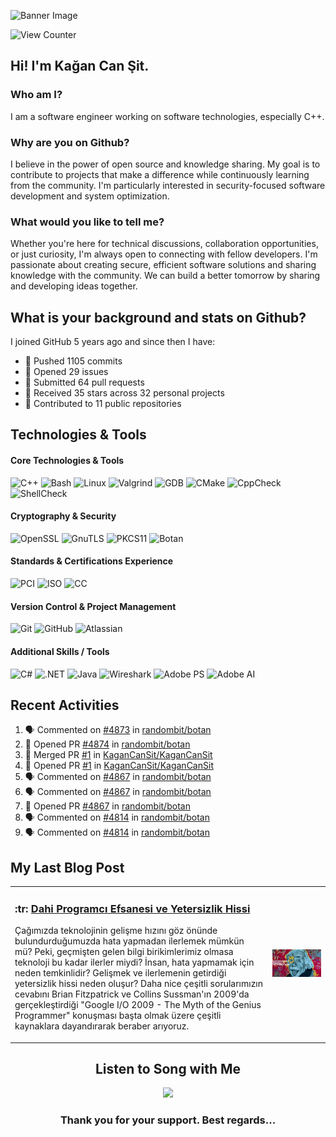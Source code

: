 ![Banner Image](ImageFiles/Gif/banner.gif)

![View Counter](https://komarev.com/ghpvc/?username=kagancansit)

## Hi! I'm Kağan Can Şit.

### Who am I?

I am a software engineer working on software technologies, especially C++.

### Why are you on Github?

I believe in the power of open source and knowledge sharing. My goal is to contribute to projects that make a difference while continuously learning from the community. I'm particularly interested in security-focused software development and system optimization.

### What would you like to tell me?

Whether you're here for technical discussions, collaboration opportunities, or just curiosity, I'm always open to connecting with fellow developers. I'm passionate about creating secure, efficient software solutions and sharing knowledge with the community. We can build a better tomorrow by sharing and developing ideas together.

## What is your background and stats on Github?

I joined GitHub 5 years ago and since then I have:

- 📝 Pushed 1105 commits
- 🐛 Opened 29 issues
- 🚀 Submitted 64 pull requests
- 🌟 Received 35 stars across 32 personal projects
- 🔧 Contributed to 11 public repositories

## Technologies & Tools

#### Core Technologies & Tools

![C++](https://img.shields.io/badge/C++-00599C?style=flat-square&logo=cplusplus&logoColor=white)
![Bash](https://img.shields.io/badge/Bash-4EAA25?style=flat-square&logo=gnubash&logoColor=white)
![Linux](https://img.shields.io/badge/Linux-FCC624?style=flat-square&logo=linux&logoColor=black)
![Valgrind](https://img.shields.io/badge/Valgrind-DDB6F2?style=flat-square&logo=v&logoColor=black)
![GDB](https://img.shields.io/badge/GDB-08B135?style=flat-square&logo=gnu&logoColor=white)
![CMake](https://img.shields.io/badge/CMake-064F8C?style=flat-square&logo=cmake&logoColor=white)
![CppCheck](https://img.shields.io/badge/CppCheck-00008B?style=flat-square&logo=checkmarx&logoColor=white)
![ShellCheck](https://img.shields.io/badge/ShellCheck-4EAA25?style=flat-square&logo=shell&logoColor=white)

#### Cryptography & Security

![OpenSSL](https://img.shields.io/badge/OpenSSL-721412?style=flat-square&logo=openssl&logoColor=white)
![GnuTLS](https://img.shields.io/badge/GnuTLS-A42E2B?style=flat-square&logo=gnu&logoColor=white)
![PKCS11](https://img.shields.io/badge/PKCS11-384D54?style=flat-square&logo=data:image/svg+xml;base64,PHN2ZyB4bWxucz0iaHR0cDovL3d3dy53My5vcmcvMjAwMC9zdmciIHZpZXdCb3g9IjAgMCAyNCAyNCI+PHBhdGggZmlsbD0id2hpdGUiIGQ9Ik0xMiwyQTEwLDEwIDAgMCwwIDIsMTJBMTAsMTAgMCAwLDAgMTIsMjJBMTAsMTAgMCAwLDAgMjIsMTJBMTAsMTAgMCAwLDAgMTIsMk0xOCwxMkEyLDIgMCAwLDEgMjAsMTRBMiwyIDAgMCwxIDE4LDE2QTIsMiAwIDAsMSAxNiwxNFYxMkgxOFoiLz48L3N2Zz4=)
![Botan](https://img.shields.io/badge/Botan_Crypto-3670A0?style=flat-square&logo=data:image/svg+xml;base64,PHN2ZyB4bWxucz0iaHR0cDovL3d3dy53My5vcmcvMjAwMC9zdmciIHZpZXdCb3g9IjAgMCAyNCAyNCI+PHBhdGggZmlsbD0id2hpdGUiIGQ9Ik0xMiwyQTEwLDEwIDAgMCwwIDIsMTJBMTAsMTAgMCAwLDAgMTIsMjJBMTAsMTAgMCAwLDAgMjIsMTJBMTAsMTAgMCAwLDAgMTIsMk0xMiw5QTMsMyAwIDAsMSAxNSwxMkEzLDMgMCAwLDEgMTIsMTVBMywzIDAgMCwxIDksOSIvPjwvc3ZnPg==)

#### Standards & Certifications Experience

![PCI](https://img.shields.io/badge/PCI-FF6B6B?style=flat-square&logo=pcisecuritystandards&logoColor=white)
![ISO](https://img.shields.io/badge/ISO19790_Level--3-DC1B52?style=flat-square&logo=iso&logoColor=white)
![CC](https://img.shields.io/badge/Common_Criteria_EAL4+-FF4B4B?style=flat-square&logo=data:image/svg+xml;base64,PHN2ZyB4bWxucz0iaHR0cDovL3d3dy53My5vcmcvMjAwMC9zdmciIHZpZXdCb3g9IjAgMCAyNCAyNCI+PHBhdGggZmlsbD0id2hpdGUiIGQ9Ik0xMiwyQTEwLDEwIDAgMCwwIDIsMTJBMTAsMTAgMCAwLDAgMTIsMjJBMTAsMTAgMCAwLDAgMjIsMTJBMTAsMTAgMCAwLDAgMTIsMk0xMiw1QTMsMyAwIDAsMSAxNSw4QTMsMyAwIDAsMSAxMiwxMUEzLDMgMCAwLDEgOSw4QTMsMyAwIDAsMSAxMiw1WiIvPjwvc3ZnPg==)

#### Version Control & Project Management

![Git](https://img.shields.io/badge/Git-F05032?style=flat-square&logo=git&logoColor=white)
![GitHub](https://img.shields.io/badge/GitHub-181717?style=flat-square&logo=github&logoColor=white)
![Atlassian](https://img.shields.io/badge/Atlassian_Tools-0052CC?style=flat-square&logo=atlassian&logoColor=white)

#### Additional Skills / Tools

![C#](https://img.shields.io/badge/C%23-239120?style=flat-square&logo=csharp&logoColor=white)
![.NET](https://img.shields.io/badge/.NET-512BD4?style=flat-square&logo=dotnet&logoColor=white)
![Java](https://img.shields.io/badge/Java-007396?style=flat-square&logo=java&logoColor=white)
![Wireshark](https://img.shields.io/badge/Wireshark-1679A7?style=flat-square&logo=wireshark&logoColor=white)
![Adobe PS](https://img.shields.io/badge/Photoshop-31A8FF?style=flat-square&logo=adobephotoshop&logoColor=white)
![Adobe AI](https://img.shields.io/badge/Illustrator-FF9A00?style=flat-square&logo=adobeillustrator&logoColor=white)

## Recent Activities
<!--START_SECTION:activity-->
1. 🗣 Commented on [#4873](https://github.com/randombit/botan/pull/4873#issuecomment-2887719014) in [randombit/botan](https://github.com/randombit/botan)
2. 💪 Opened PR [#4874](https://github.com/randombit/botan/pull/4874) in [randombit/botan](https://github.com/randombit/botan)
3. 🎉 Merged PR [#1](https://github.com/KaganCanSit/KaganCanSit/pull/1) in [KaganCanSit/KaganCanSit](https://github.com/KaganCanSit/KaganCanSit)
4. 💪 Opened PR [#1](https://github.com/KaganCanSit/KaganCanSit/pull/1) in [KaganCanSit/KaganCanSit](https://github.com/KaganCanSit/KaganCanSit)
5. 🗣 Commented on [#4867](https://github.com/randombit/botan/pull/4867#issuecomment-2873129393) in [randombit/botan](https://github.com/randombit/botan)
6. 🗣 Commented on [#4867](https://github.com/randombit/botan/pull/4867#issuecomment-2870684978) in [randombit/botan](https://github.com/randombit/botan)
7. 💪 Opened PR [#4867](https://github.com/randombit/botan/pull/4867) in [randombit/botan](https://github.com/randombit/botan)
8. 🗣 Commented on [#4814](https://github.com/randombit/botan/pull/4814#issuecomment-2865924282) in [randombit/botan](https://github.com/randombit/botan)
9. 🗣 Commented on [#4814](https://github.com/randombit/botan/pull/4814#issuecomment-2847125758) in [randombit/botan](https://github.com/randombit/botan)
<!--END_SECTION:activity-->

##  My Last Blog Post

<table>
  <tr>
    <td>
      <h3>:tr: <a href="https://kagancansit.github.io/pages/blogs/09.dahi_yazilimci_efsanesi&&yetersizlik_hissi.html">Dahi Programcı Efsanesi ve Yetersizlik Hissi</a></h3>
      <p>Çağımızda teknolojinin gelişme hızını göz önünde bulundurduğumuzda hata yapmadan ilerlemek mümkün mü? Peki, geçmişten gelen bilgi birikimlerimiz olmasa teknoloji bu kadar ilerler miydi? İnsan, hata yapmamak için neden temkinlidir? Gelişmek ve ilerlemenin getirdiği yetersizlik hissi neden oluşur? Daha nice çeşitli sorularımızın cevabını Brian Fitzpatrick ve Collins Sussman'ın 2009'da gerçekleştirdiği "Google I/O 2009 - The Myth of the Genius Programmer" konuşması başta olmak üzere çeşitli kaynaklara dayandırarak beraber arıyoruz.</p>
    </td>
    <td>
      <img src="https://raw.githubusercontent.com/KaganCanSit/kagancansit.github.io/main/images/blogs/dahi_yazilimci_efsanesi%26%26yetersizlik%20hissi/header_image.webp" alt="Banner">
    </td>
  </tr>
</table>

<div alt="Song" align="center">   
  <h2>Listen to Song with Me</h2>
  <img src="https://spotify-recently-played-readme.vercel.app/api?user=qtc2yjlwvav1a9frts9pz9h73&count=1" width="400px"/>
  <h3>Thank you for your support. Best regards...</h3>
</div>